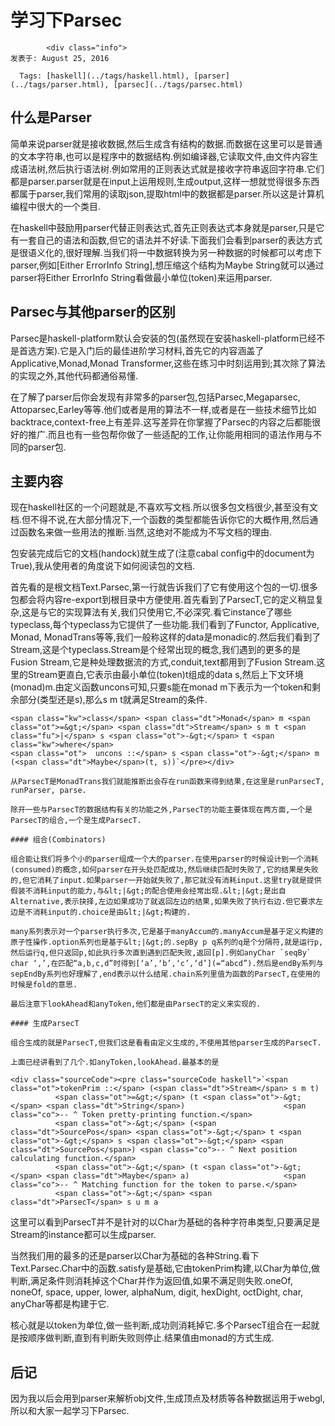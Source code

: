 # 学习下Parsec

            <div class="info">
    发表于: August 25, 2016

</div>
<div class="info">

      Tags: [haskell](../tags/haskell.html), [parser](../tags/parser.html), [parsec](../tags/parsec.html)

</div>

## 什么是Parser

简单来说parser就是接收数据,然后生成含有结构的数据.而数据在这里可以是普通的文本字符串,也可以是程序中的数据结构.例如编译器,它读取文件,由文件内容生成语法树,然后执行语法树.例如常用的正则表达式就是接收字符串返回字符串.它们都是parser.parser就是在input上运用规则,生成output,这样一想就觉得很多东西都属于parser,我们常用的读取json,提取html中的数据都是parser.所以这是计算机编程中很大的一个类目.

在haskell中鼓励用parser代替正则表达式,首先正则表达式本身就是parser,只是它有一套自己的语法和函数,但它的语法并不好读.下面我们会看到parser的表达方式是很语义化的,很好理解.当我们将一中数据转换为另一种数据的时候都可以考虑下parser,例如[Either ErrorInfo String],想压缩这个结构为Maybe String就可以通过parser将Either ErrorInfo String看做最小单位(token)来运用parser.

## Parsec与其他parser的区别

Parsec是haskell-platform默认会安装的包(虽然现在安装haskell-platform已经不是首选方案).它是入门后的最佳进阶学习材料,首先它的内容涵盖了Applicative,Monad,Monad Transformer,这些在练习中时刻运用到;其次除了算法的实现之外,其他代码都通俗易懂.

在了解了parser后你会发现有非常多的parser包,包括Parsec,Megaparsec, Attoparsec,Earley等等.他们或者是用的算法不一样,或者是在一些技术细节比如backtrace,context-free上有差异.这写差异在你掌握了Parsec的内容之后都能很好的推广.而且也有一些包帮你做了一些适配的工作,让你能用相同的语法作用与不同的parser包.

## 主要内容

现在haskell社区的一个问题就是,不喜欢写文档.所以很多包文档很少,甚至没有文档.但不得不说,在大部分情况下,一个函数的类型都能告诉你它的大概作用,然后通过函数名来做一些用法的推断.当然,这绝对不能成为不写文档的理由.

包安装完成后它的文档(handock)就生成了(注意cabal config中的document为True),我从使用者的角度说下如何阅读包的文档.

首先看的是根文档Text.Parsec,第一行就告诉我们了它有使用这个包的一切.很多包都会将内容re-export到根目录中方便使用.首先看到了ParsecT,它的定义稍显复杂,这是与它的实现算法有关,我们只使用它,不必深究.看它instance了哪些typeclass,每个typeclass为它提供了一些功能.我们看到了Functor, Applicative, Monad, MonadTrans等等,我们一般称这样的data是monadic的.然后我们看到了Stream,这是个typeclass.Stream是个经常出现的概念,我们遇到的更多的是Fusion Stream,它是种处理数据流的方式,conduit,text都用到了Fusion Stream.这里的Stream更直白,它表示由最小单位(token)t组成的data s,然后上下文环境(monad)m.由定义函数uncons可知,只要s能在monad m下表示为一个token和剩余部分(类型还是s),那么s m t就满足Stream的条件.

<div class="sourceCode">

    <span class="kw">class</span> <span class="dt">Monad</span> m <span class="ot">=&gt;</span> <span class="dt">Stream</span> s m t <span class="fu">|</span> s <span class="ot">-&gt;</span> t <span class="kw">where</span>
    <span class="ot">  uncons ::</span> s <span class="ot">-&gt;</span> m (<span class="dt">Maybe</span>(t, s))`</pre></div>

    从ParsecT是MonadTrans我们就能推断出会存在run函数来得到结果,在这里是runParsecT, runParser, parse.

    除开一些与ParsecT的数据结构有关的功能之外,ParsecT的功能主要体现在两方面,一个是ParsecT的组合,一个是生成ParsecT.

    #### 组合(Combinators)

    组合能让我们将多个小的parser组成一个大的parser.在使用parser的时候设计到一个消耗(consumed)的概念,如何parser在开头处匹配成功,然后继续匹配时失败了,它的结果是失败的,但它消耗了input.如果parser一开始就失败了,那它就没有消耗input.这里try就是提供假装不消耗input的能力,与&lt;|&gt;的配合使用会经常出现.&lt;|&gt;是出自Alternative,表示抉择,左边如果成功了就返回左边的结果,如果失败了执行右边.但它要求左边是不消耗input的.choice是由&lt;|&gt;构建的.

    many系列表示对一个parser执行多次,它是基于manyAccum的.manyAccum是基于定义构建的原子性操作.option系列也是基于&lt;|&gt;的.sepBy p q系列的q是个分隔符,就是运行p,然后运行q,但只返回p,如此执行多次直到遇到匹配失败,返回[p].例如anyChar `seqBy` char ‘,’,在匹配“a,b,c,d”时得到[‘a’,‘b’,‘c’,‘d’](=“abcd”).然后是endBy系列与sepEndBy系列也好理解了,end表示以什么结尾.chain系列里值为函数的ParsecT,在使用的时候是fold的意思.

    最后注意下lookAhead和anyToken,他们都是由ParsecT的定义来实现的.

    #### 生成ParsecT

    组合生成的就是ParsecT,但我们这是看看由定义生成的,不使用其他parser生成的ParsecT.

    上面已经讲看到了几个.如anyToken,lookAhead.最基本的是

    <div class="sourceCode"><pre class="sourceCode haskell">`<span class="ot">tokenPrim ::</span> (<span class="dt">Stream</span> s m t)
              <span class="ot">=&gt;</span> (t <span class="ot">-&gt;</span> <span class="dt">String</span>)                      <span class="co">-- ^ Token pretty-printing function.</span>
              <span class="ot">-&gt;</span> (<span class="dt">SourcePos</span> <span class="ot">-&gt;</span> t <span class="ot">-&gt;</span> s <span class="ot">-&gt;</span> <span class="dt">SourcePos</span>) <span class="co">-- ^ Next position calculating function.</span>
              <span class="ot">-&gt;</span> (t <span class="ot">-&gt;</span> <span class="dt">Maybe</span> a)                     <span class="co">-- ^ Matching function for the token to parse.</span>
              <span class="ot">-&gt;</span> <span class="dt">ParsecT</span> s u m a
</div>

这里可以看到ParsecT并不是针对的以Char为基础的各种字符串类型,只要满足是Stream的instance都可以生成parser.

当然我们用的最多的还是parser以Char为基础的各种String.看下Text.Parsec.Char中的函数.satisfy是基础,它由tokenPrim构建,以Char为单位,做判断,满足条件则消耗掉这个Char并作为返回值,如果不满足则失败.oneOf, noneOf, space, upper, lower, alphaNum, digit, hexDight, octDight, char, anyChar等都是构建于它.

核心就是以token为单位,做一些判断,成功则消耗掉它.多个ParsecT组合在一起就是按顺序做判断,直到有判断失败则停止.结果值由monad的方式生成.

## 后记

因为我以后会用到parser来解析obj文件,生成顶点及材质等各种数据运用于webgl,所以和大家一起学习下Parsec.
